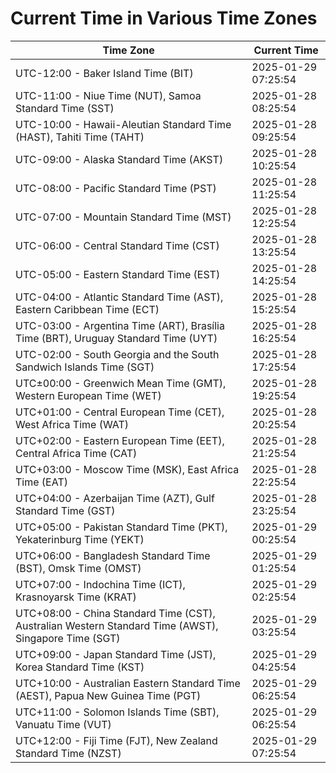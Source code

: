 # Current Time in Various Time Zones

| Time Zone | Current Time |
|-----------|--------------|
| UTC-12:00 - Baker Island Time (BIT) | 2025-01-29 07:25:54 |
| UTC-11:00 - Niue Time (NUT), Samoa Standard Time (SST) | 2025-01-28 08:25:54 |
| UTC-10:00 - Hawaii-Aleutian Standard Time (HAST), Tahiti Time (TAHT) | 2025-01-28 09:25:54 |
| UTC-09:00 - Alaska Standard Time (AKST) | 2025-01-28 10:25:54 |
| UTC-08:00 - Pacific Standard Time (PST) | 2025-01-28 11:25:54 |
| UTC-07:00 - Mountain Standard Time (MST) | 2025-01-28 12:25:54 |
| UTC-06:00 - Central Standard Time (CST) | 2025-01-28 13:25:54 |
| UTC-05:00 - Eastern Standard Time (EST) | 2025-01-28 14:25:54 |
| UTC-04:00 - Atlantic Standard Time (AST), Eastern Caribbean Time (ECT) | 2025-01-28 15:25:54 |
| UTC-03:00 - Argentina Time (ART), Brasília Time (BRT), Uruguay Standard Time (UYT) | 2025-01-28 16:25:54 |
| UTC-02:00 - South Georgia and the South Sandwich Islands Time (SGT) | 2025-01-28 17:25:54 |
| UTC±00:00 - Greenwich Mean Time (GMT), Western European Time (WET) | 2025-01-28 19:25:54 |
| UTC+01:00 - Central European Time (CET), West Africa Time (WAT) | 2025-01-28 20:25:54 |
| UTC+02:00 - Eastern European Time (EET), Central Africa Time (CAT) | 2025-01-28 21:25:54 |
| UTC+03:00 - Moscow Time (MSK), East Africa Time (EAT) | 2025-01-28 22:25:54 |
| UTC+04:00 - Azerbaijan Time (AZT), Gulf Standard Time (GST) | 2025-01-28 23:25:54 |
| UTC+05:00 - Pakistan Standard Time (PKT), Yekaterinburg Time (YEKT) | 2025-01-29 00:25:54 |
| UTC+06:00 - Bangladesh Standard Time (BST), Omsk Time (OMST) | 2025-01-29 01:25:54 |
| UTC+07:00 - Indochina Time (ICT), Krasnoyarsk Time (KRAT) | 2025-01-29 02:25:54 |
| UTC+08:00 - China Standard Time (CST), Australian Western Standard Time (AWST), Singapore Time (SGT) | 2025-01-29 03:25:54 |
| UTC+09:00 - Japan Standard Time (JST), Korea Standard Time (KST) | 2025-01-29 04:25:54 |
| UTC+10:00 - Australian Eastern Standard Time (AEST), Papua New Guinea Time (PGT) | 2025-01-29 06:25:54 |
| UTC+11:00 - Solomon Islands Time (SBT), Vanuatu Time (VUT) | 2025-01-29 06:25:54 |
| UTC+12:00 - Fiji Time (FJT), New Zealand Standard Time (NZST) | 2025-01-29 07:25:54 |
